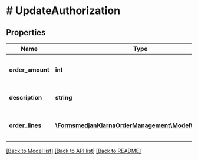 # # UpdateAuthorization

## Properties

Name | Type | Description | Notes
------------ | ------------- | ------------- | -------------
**order_amount** | **int** | The new total order amount. Minor units. |
**description** | **string** | Description of the change. | [optional]
**order_lines** | [**\FormsmedjanKlarnaOrderManagement\Model\OrderLine[]**](OrderLine.md) | New set of order lines for the order. | [optional]

[[Back to Model list]](../../README.md#models) [[Back to API list]](../../README.md#endpoints) [[Back to README]](../../README.md)
